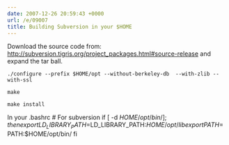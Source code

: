 ```yaml
---
date: 2007-12-26 20:59:43 +0000
url: /e/09007
title: Building Subversion in your $HOME
---
```


Download the source code from:
http://subversion.tigris.org/project_packages.html#source-release
and expand the tar ball.

	./configure --prefix $HOME/opt --without-berkeley-db  --with-zlib --with-ssl

	make

	make install
In your .bashrc
    # For subversion
    if [ -d $HOME/opt/bin/ ]; then
        export LD_LIBRARY_PATH=$LD_LIBRARY_PATH:$HOME/opt/lib
        export PATH=$PATH:$HOME/opt/bin/
    fi
